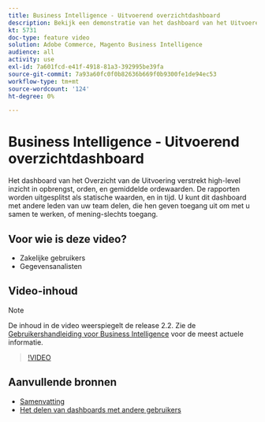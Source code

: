 ```yaml
---
title: Business Intelligence - Uitvoerend overzichtdashboard
description: Bekijk een demonstratie van het dashboard van het Uitvoerend Overzicht dat door Business Intelligence wordt verstrekt.
kt: 5731
doc-type: feature video
solution: Adobe Commerce, Magento Business Intelligence
audience: all
activity: use
exl-id: 7a601fcd-e41f-4918-81a3-392995be39fa
source-git-commit: 7a93a60fc0f0b82636b669f0b9300fe1de94ec53
workflow-type: tm+mt
source-wordcount: '124'
ht-degree: 0%

---
```


# Business Intelligence - Uitvoerend overzichtdashboard

Het dashboard van het Overzicht van de Uitvoering verstrekt high-level inzicht in opbrengst, orden, en gemiddelde ordewaarden. De rapporten worden uitgesplitst als statische waarden, en in tijd. U kunt dit dashboard met andere leden van uw team delen, die hen geven toegang uit om met u samen te werken, of mening-slechts toegang.

## Voor wie is deze video?

- Zakelijke gebruikers
- Gegevensanalisten

## Video-inhoud

>[!NOTE]
>
>De inhoud in de video weerspiegelt de release 2.2. Zie de [Gebruikershandleiding voor Business Intelligence](https://docs.magento.com/mbi/) voor de meest actuele informatie.

>[!VIDEO](https://video.tv.adobe.com/v/35986?quality=12&learn=on)

## Aanvullende bronnen

- [Samenvatting](https://docs.magento.com/mbi/data-user/dashboards/dashboards-pro.html#executive-summary-guest-checkout-allowed)
- [Het delen van dashboards met andere gebruikers](https://docs.magento.com/mbi/data-user/dashboards/share-dashboard-with-users.html)
